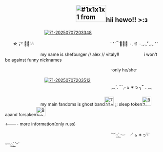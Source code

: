 ## ᅠᅠᅠᅠᅠᅠᅠᅠᅠᅠᅠᅠ<img alt="#1x1x1x1 from ANTT" class="J9AiF" height="56" src="https://64.media.tumblr.com/08343ef7663ff72768a8fe63e8a9ec0f/12bcdd913180c647-3e/s100x200/6a3223a03b2f7429ce5a40b8ebeba088854da588.gifv" width="99">hii hewo!! >:з

ᅠᅠᅠᅠᅠᅠᅠᅠᅠᅠ<a href="https://ibb.co/1Ygcp2Ff"><img src="https://i.ibb.co/ym92MsHn/71-20250707203348.png" alt="71-20250707203348" border="0"></a>

ᅠᅠ☆ ⇄ ֺ︩𓆩𓆩  ᅠᅠᅠᅠᅠᅠᅠᅠᅠᅠᅠᅠᅠᅠᅠᅠᅠᅠᅠ' ' ⏜۫۫︵۫︵ ‌  𝇃 𓈒 𐀔 ‌  𝇃 𓈒︵۫⏜۫۫︵ ' '

ᅠᅠᅠᅠᅠᅠᅠᅠᅠmy name is shefburger // alex // vitaly!! 
ᅠᅠᅠᅠᅠᅠi won't be against funny nicknames

ᅠᅠᅠᅠᅠᅠᅠᅠᅠᅠᅠᅠᅠᅠᅠᅠᅠᅠᅠᅠᅠᅠᅠᅠᅠᅠᅠˑonly he/sheˑ

ᅠᅠᅠᅠᅠᅠᅠᅠᅠᅠ<a href="https://ibb.co/jXnDkx6"><img src="https://i.ibb.co/H85qTMF/71-20250707203512.png" alt="71-20250707203512" border="0"></a>
ᅠᅠᅠᅠᅠᅠᅠᅠᅠᅠᅠᅠᅠᅠᅠᅠᅠᅠᅠᅠᅠᅠᅠᅠᅠᅠᅠ︵۫ .  ⏜╭۫ ᥀ ✶ ᭡ ╮۫⏜۫ . ︵

ᅠᅠᅠᅠᅠᅠᅠᅠᅠmy main fandoms is ghost band<a href="https://ibb.co/LzygtBBy"><img src="https://i.ibb.co/wNqQW88q/733be3675da071b6c68649df20144ca1.jpg" width=30 alt="733be3675da071b6c68649df20144ca1" border="0"></a> ;; sleep token<a href="https://ibb.co/YBg6hyN2"><img src="https://i.ibb.co/3mKwcMT1/87-20250707210312.png" width=30 alt="87-20250707210312" border="0"></a> aaand forsaken<a href="https://imgbb.com/"><img src="https://i.ibb.co/Kj5nD3kP/Blue-BJohn.png" width=30 alt="Blue-BJohn" border="0"></a>

<---- more information(only russ)

ᅠᅠᅠᅠᅠᅠᅠᅠᅠᅠᅠᅠᅠᅠᅠᅠᅠᅠᅠᅠᅠᅠᅠᅠᅠᅠᅠ︶꯭۫𓈒  𓎢ㅤ ╯᥀ ✶ ᭡╰۫ㅤ𓎢꯭۫𓈒  ︶
